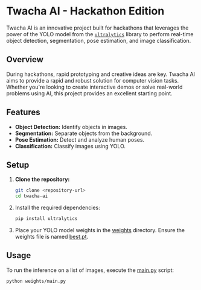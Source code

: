 # Twacha AI - Hackathon Edition

Twacha AI is an innovative project built for hackathons that leverages the power of the YOLO model from the [`ultralytics`](https://github.com/ultralytics/ultralytics) library to perform real-time object detection, segmentation, pose estimation, and image classification.

## Overview

During hackathons, rapid prototyping and creative ideas are key. Twacha AI aims to provide a rapid and robust solution for computer vision tasks. Whether you're looking to create interactive demos or solve real-world problems using AI, this project provides an excellent starting point.

## Features

- **Object Detection:** Identify objects in images.
- **Segmentation:** Separate objects from the background.
- **Pose Estimation:** Detect and analyze human poses.
- **Classification:** Classify images using YOLO.

## Setup

1. **Clone the repository:**

   ```sh
   git clone <repository-url>
   cd twacha-ai
   ```

2. Install the required dependencies:
    ```sh
    pip install ultralytics
    ```

3. Place your YOLO model weights in the [weights](http://_vscodecontentref_/0) directory. Ensure the weights file is named [best.pt](http://_vscodecontentref_/1).

## Usage

To run the inference on a list of images, execute the [main.py](http://_vscodecontentref_/2) script:

```sh
python weights/main.py
